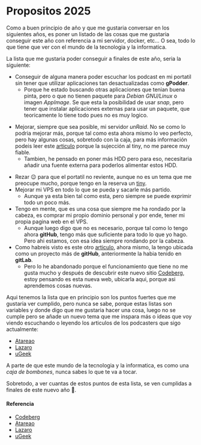 # Propositos 2025

Como a buen principio de año y que me gustaria conversar en los siguientes años, es poner un listado de las cosas que me gustaria conseguir este año con referencia a mi servidor, docker, etc... O sea, todo lo que tiene que ver con el mundo de la tecnologia y la informatica.

<!--more-->

La lista que me gustaria poder conseguir a finales de este año, seria la siguiente:
- Conseguir de alguna manera poder escuchar los podcast en mi portatil sin tener que utilizar aplicaciones tan desactualizadas como **gPodder**.
  - Porque he estado buscando otras aplicaciones que tenian buena pinta, pero o que no tienen paquete para *Debian GNU/Linux* o imagen *AppImage*. Se que esta la posibilidad de usar *snap*, pero tener que instalar aplicaciones externas para usar un paquete, que teoricamente lo tiene todo pues no es muy logico.
* Mejorar, siempre que sea posible, mi servidor *unRaid*. No se como lo podria mejorar más, porque tal como esta ahora mismo lo veo perfecto, pero hay algunas cosas, sobretodo con la caja, para más información podeis leer este [articulo](/2024-09-18-modificando-servidor-1) porque la sujección al tiny, no me parece muy fiable.
  - Tambien, he pensado en poner más HDD pero para eso, necesitaria añadir una fuente externa para poderlos alimentar estos HDD.
- Rezar 😉 para que el portatil no reviente, aunque no es un tema que me preocupe mucho, porque tengo en la reserva un [tiny](/2023-09-11-substitutos-portatil).
- Mejorar mi VPS en todo lo que se pueda y sacarle más partido.
  - Aunque ya esta bien tal como esta, pero siempre se puede exprimir todo un poco más.
- Tengo en mente, que es una cosa que siempre me ha rondado por la cabeza, es comprar mi propio dominio personal y por ende, tener mi propia pagina web en el VPS.
  - Aunque luego digo que no es necesario, porque tal como lo tengo ahora **gitHub**, tengo más que suficiente para todo lo que yo hago. Pero ahi estamos, con esa idea siempre rondando por la cabeza.
- Como habreis visto es este otro [articulo](/2024-12-23-nueva-web), ahora mismo, la tengo ubicada como un proyecto más de **gitHub**, anteriormente la habia tenido en **gitLab**.
  - Pero lo he abandonado porque el funcionamiento que tiene no me gusta mucho y después de descubrir este nuevo sitio [Codeberg](https://codeberg.org), estoy pensando es esta nueva web, ubicarla aqui, porque asi aprendemos cosas nuevas.

Aqui tenemos la lista que en principio son los puntos fuertes que me gustaria ver cumplido, pero nunca se sabe, porque estas listas son variables y donde digo que me gustaria hacer una cosa, luego no se cumple pero se añade un nuevo tema que me inspara más o ideas que voy viendo escuchando o leyendo los articulos de los podcasters que sigo actualmente:
- [Atareao](https://atareao.es)
- [Lazaro](https://elblogdelazaro.org)
- [uGeek](https://ugeek.github.io)

A parte de que este mundo de la tecnologia y la informatica, es como una *caja de bombones*, nunca sabes lo que te va a tocar.

Sobretodo, a ver cuantas de estos puntos de esta lista, se ven cumplidas a finales de este nuevo año 🤞.
#### Referencia
- [Codeberg](https://codeberg.org)
- [Atareao](https://atareao.es)
- [Lazaro](https://elblogdelazaro.org)
- [uGeek](https://ugeek.github.io)

